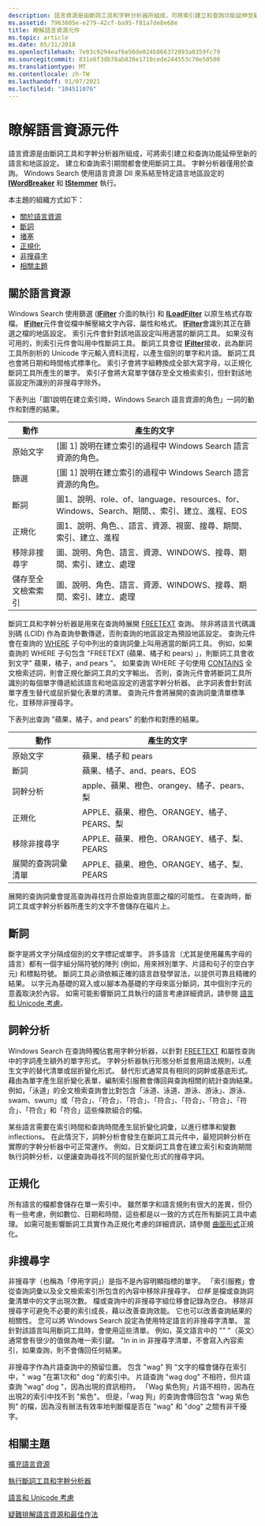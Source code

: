 ```yaml
---
description: 語言資源是由斷詞工具和字幹分析器所組成，可將索引建立和查詢功能延伸至新的語言和地區設定。
ms.assetid: 7963805e-e279-42cf-ba95-f81a7de8e68e
title: 瞭解語言資源元件
ms.topic: article
ms.date: 05/31/2018
ms.openlocfilehash: 7e03c9294eaf6e50de024b866372093a0359fc79
ms.sourcegitcommit: 831e8f3db78ab820e1710cede244553c70e50500
ms.translationtype: MT
ms.contentlocale: zh-TW
ms.lasthandoff: 01/07/2021
ms.locfileid: "104511076"
---
```

# <a name="understanding-language-resource-components"></a>瞭解語言資源元件

語言資源是由斷詞工具和字幹分析器所組成，可將索引建立和查詢功能延伸至新的語言和地區設定。 建立和查詢索引期間都會使用斷詞工具。 字幹分析器僅用於查詢。 Windows Search 使用語言資源 Dll 來系結至特定語言地區設定的 [**IWordBreaker**](/windows/desktop/api/Indexsrv/nn-indexsrv-iwordbreaker) 和 [**IStemmer**](/windows/desktop/api/Indexsrv/nn-indexsrv-istemmer) 執行。

本主題的組織方式如下：

-   [關於語言資源](#about-language-resources)
-   [斷詞](#word-breaking)
-   [堵塞](#stemming)
-   [正規化](#normalization)
-   [非搜尋字](#noise-words)
-   [相關主題](#related-topics)

## <a name="about-language-resources"></a>關於語言資源

Windows Search 使用篩選 ([**IFilter**](/windows/win32/api/filter/nn-filter-ifilter) 介面的執行) 和 [**ILoadFilter**](/windows/desktop/api/filtereg/nn-filtereg-iloadfilter) 以原生格式存取檔。 [**IFilter**](/windows/win32/api/filter/nn-filter-ifilter)元件會從檔中解壓縮文字內容、屬性和格式。 [**IFilter**](/windows/win32/api/filter/nn-filter-ifilter)會識別其正在篩選之檔的地區設定。 索引元件會針對該地區設定叫用適當的斷詞工具。 如果沒有可用的，則索引元件會叫用中性斷詞工具。 斷詞工具會從 [**IFilter**](/windows/win32/api/filter/nn-filter-ifilter)接收，此為斷詞工具所剖析的 Unicode 字元輸入資料流程，以產生個別的單字和片語。 斷詞工具也會將日期和時間格式標準化。 索引子會將字組轉換成全部大寫字母，以正規化斷詞工具所產生的單字。 索引子會將大寫單字儲存至全文檢索索引，但針對該地區設定所識別的非搜尋字除外。

下表列出「圖1說明在建立索引時，Windows Search 語言資源的角色」一詞的動作和對應的結果。



| 動作                  | 產生的文字                                                                                                               |
|-------------------------|------------------------------------------------------------------------------------------------------------------------------|
| 原始文字           | [圖 1] 說明在建立索引的過程中 Windows Search 語言資源的角色。                    |
| 篩選               | [圖 1] 說明在建立索引的過程中 Windows Search 語言資源的角色。                    |
| 斷詞           | 圖1、說明、role、of、language、resources、for、Windows、Search、期間、、索引、建立、進程、EOS |
| 正規化           | 圖1、說明、角色、、語言、資源、視窗、搜尋、期間、索引、建立、進程           |
| 移除非搜尋字      | 圖、說明、角色、語言、資源、WINDOWS、搜尋、期間、索引、建立、處理                            |
| 儲存至全文檢索索引 | 圖、說明、角色、語言、資源、WINDOWS、搜尋、期間、索引、建立、處理                            |



 

斷詞工具和字幹分析器是用來在查詢時展開 [FREETEXT](-search-sql-freetext.md) 查詢。 除非將語言代碼識別碼 (LCID) 作為查詢參數傳遞，否則查詢的地區設定為預設地區設定。 查詢元件會在查詢的 [WHERE](-search-sql-where.md) 子句中列出的查詢詞彙上叫用適當的斷詞工具。 例如，如果查詢的 WHERE 子句包含 "FREETEXT (蘋果、橘子和 pears) 」，則斷詞工具會收到文字" 蘋果，橘子，and pears "。 如果查詢 WHERE 子句使用 [CONTAINS](-search-sql-contains.md) 全文檢索述詞，則會正規化斷詞工具的文字輸出。 否則，查詢元件會將斷詞工具所識別的每個單字傳遞給該語言和地區設定的適當字幹分析器。 此字詞表會針對該單字產生替代或屈折變化表單的清單。 查詢元件會將展開的查詢詞彙清單標準化，並移除非搜尋字。

下表列出查詢 "蘋果，橘子，and pears" 的動作和對應的結果。



| 動作                       | 產生的文字                                            |
|------------------------------|-----------------------------------------------------------|
| 原始文字                | 蘋果、橘子和 pears                                |
| 斷詞                | 蘋果、橘子、and、pears、EOS                          |
| 詞幹分析                     | apple、蘋果、橙色、orangey、橘子、pears、梨 |
| 正規化                | APPLE、蘋果、橙色、ORANGEY、橘子、PEARS、梨 |
| 移除非搜尋字           | APPLE、蘋果、橙色、ORANGEY、橘子、梨、PEARS      |
| 展開的查詢詞彙清單 | APPLE、蘋果、橙色、ORANGEY、橘子、梨、PEARS      |



 

展開的查詢詞彙會提高查詢尋找符合原始查詢意圖之檔的可能性。 在查詢時，斷詞工具或字幹分析器所產生的文字不會儲存在磁片上。

## <a name="word-breaking"></a>斷詞

斷字是將文字分隔成個別的文字標記或單字。 許多語言（尤其是使用羅馬字母的語言）都有一個字組分隔符號的陣列 (例如，用來辨別單字、片語和句子的空白字元) 和標點符號。 斷詞工具必須依賴正確的語言啟發學習法，以提供可靠且精確的結果。 以字元為基礎的寫入或以腳本為基礎的字母來區分斷詞，其中個別字元的意義取決於內容。 如需可能影響斷詞工具執行的語言考慮詳細資訊，請參閱 [語言和 Unicode 考慮](linguistic-and-unicode-considerations.md)。

## <a name="stemming"></a>詞幹分析

Windows Search 在查詢時獨佔套用字幹分析器，以針對 [FREETEXT](-search-sql-freetext.md) 和屬性查詢中的字詞產生額外的單字形式。 字幹分析器執行形態分析並套用語法規則，以產生文字的替代清單或屈折變化形式。 替代形式通常具有相同的詞幹或基底形式。 藉由為單字產生屈折變化表單，編制索引服務會傳回與查詢相關的統計查詢結果。 例如，「泳道」的全文檢索查詢會比對包含「泳道、泳道、游泳、游泳」、游泳、swam、swum」或「符合」、「符合」、「符合」、「符合」、「符合」、「符合」、「符合」、「符合」和「符合」這些條款組合的檔。

某些語言需要在索引時間和查詢時間產生屈折變化詞彙，以進行標準和變數 inflections。 在此情況下，詞幹分析會發生在斷詞工具元件中，最短詞幹分析在實際的字幹分析器中可正常運作。 例如，日文斷詞工具會在建立索引和查詢期間執行詞幹分析，以便讓查詢尋找不同的屈折變化形式的搜尋字詞。

## <a name="normalization"></a>正規化

所有語言的檔都會儲存在單一索引中。 雖然單字和語言規則有很大的差異，但仍有一些考慮，例如數位、日期和時間，這些都是以一致的方式在所有斷詞工具中處理。 如需可能影響斷詞工具實作為正規化考慮的詳細資訊，請參閱 [曲面形式](surface-form-normalization.md)正規化。

## <a name="noise-words"></a>非搜尋字

非搜尋字（也稱為「停用字詞」）是指不是內容明顯指標的單字。 「索引服務」會從查詢詞彙以及全文檢索索引所包含的內容中移除非搜尋字。 *位移* 是檔或查詢詞彙清單中的文字出現次數。 檔或查詢中的非搜尋字組位移會記錄為空白。 移除非搜尋字可避免不必要的索引成長，藉以改善查詢效能。 它也可以改善查詢結果的相關性。 您可以將 Windows Search 設定為使用特定語言的非搜尋字清單。 當針對該語言叫用斷詞工具時，會使用這些清單。 例如，英文語言中的 "" "（英文）通常會有很少的值做為唯一索引鍵。 "In in in 非搜尋字清單，不會寫入內容索引，如果查詢，則不會傳回任何結果。

非搜尋字作為片語查詢中的預留位置。 包含 "wag" 狗 "文字的檔會儲存在索引中，" wag "在第1次和" dog "的索引中。 片語查詢 "wag dog" 不相符，但片語查詢 "wag" dog "，因為出現的資訊相符。 「Wag 紫色狗」片語不相符，因為在出現2的索引中找不到 "紫色"。 但是，「wag 狗」的查詢會傳回包含 "wag 紫色狗" 的檔，因為沒有辦法有效率地判斷檔是否在 "wag" 和 "dog" 之間有非干擾字。

## <a name="related-topics"></a>相關主題

<dl> <dt>

[擴充語言資源](extending-language-resources-in-windows-search.md)
</dt> <dt>

[執行斷詞工具和字幹分析器](implementing-a-word-breaker-and-stemmer.md)
</dt> <dt>

[語言和 Unicode 考慮](linguistic-and-unicode-considerations.md)
</dt> <dt>

[疑難排解語言資源和最佳作法](troubleshooting-language-resources.md)
</dt> </dl>

 

 
